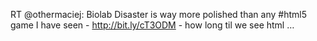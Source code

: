 <!--
id: 1120690269
link: http://kevinisom.info/post/1120690269/rt-othermaciej-biolab-disaster-is-way-more
slug: rt-othermaciej-biolab-disaster-is-way-more
date: Wed Sep 15 2010 00:20:19 GMT+1200 (NZST)
raw: {"blog_name":"kevinisom","id":1120690269,"post_url":"http://kevinisom.info/post/1120690269/rt-othermaciej-biolab-disaster-is-way-more","slug":"rt-othermaciej-biolab-disaster-is-way-more","type":"text","date":"2010-09-14 12:20:19 GMT","timestamp":1284466819,"state":"published","format":"html","reblog_key":"FFW7yCej","tags":[],"short_url":"http://tmblr.co/Zw68Yy12p61T","highlighted":[],"feed_item":"http://twitter.com/kev_nz/statuses/24452971534","from_feed_id":"650289","note_count":0,"title":null,"body":"<p>RT @othermaciej: Biolab Disaster is way more polished than any #html5 game I have seen - <a href=\"http://bit.ly/cT3ODM\" target=\"_blank\">http://bit.ly/cT3ODM</a> - how long til we see html &#8230;</p>"}
publish: 2010-09-015
tags: 
title: null
-->


RT @othermaciej: Biolab Disaster is way more polished than any \#html5
game I have seen - <http://bit.ly/cT3ODM> - how long til we see html …



